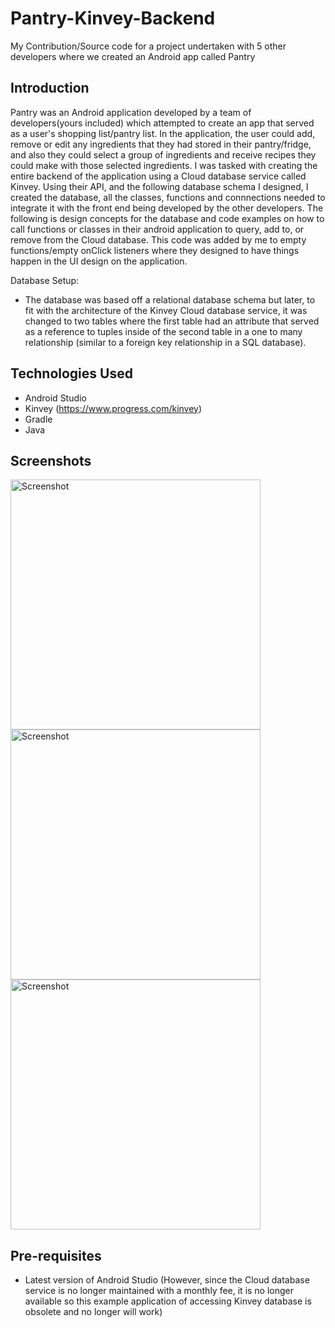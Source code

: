 # Pantry-Kinvey-Backend
My Contribution/Source code for a project undertaken with 5 other developers where we created an Android app called Pantry

Introduction
------------
Pantry was an Android application developed by a team of developers(yours included) which attempted to create an app that served as a user's shopping list/pantry list. In the application, the user could add, remove or edit any ingredients that they had stored in their pantry/fridge, and also they could select a group of ingredients and receive recipes they could make with those selected ingredients.
I was tasked with creating the entire backend of the application using a Cloud database service called Kinvey. Using their API, and the following database schema I designed, I created the database, all the classes, functions and connnections needed to integrate it with the front end being developed by the other developers. The following is design concepts for the database and code examples on how to call functions or classes in their android application to query, add to, or remove from the Cloud database. This code was added by me to empty functions/empty onClick listeners where they designed to have things happen in the UI design on the application.

Database Setup:
* The database was based off a relational database schema but later, to fit with the architecture of the Kinvey Cloud database service, it was changed to two tables where the first table had an attribute that served as a reference to tuples inside of the second table in a one to many relationship (similar to a foreign key relationship in a SQL database).


Technologies Used
-------------
* Android Studio
* Kinvey (https://www.progress.com/kinvey)
* Gradle
* Java 

Screenshots
-------------
<img src="https://user-images.githubusercontent.com/39919952/61494430-c2748b00-a97b-11e9-9b0c-29f87ab2c051.png" height="400" alt="Screenshot"/> 
<img src="https://user-images.githubusercontent.com/39919952/61494434-c43e4e80-a97b-11e9-9c0c-f8be74a12e8f.png" height="400" alt="Screenshot"/> 
<img src="https://user-images.githubusercontent.com/39919952/61494448-cf917a00-a97b-11e9-8ce2-09b95c813bab.png" height="400" alt="Screenshot"/> 

Pre-requisites
--------------

- Latest version of Android Studio
(However, since the Cloud database service is no longer maintained with a monthly fee, it is no longer available so this example application of accessing Kinvey database is obsolete and no longer will work)
